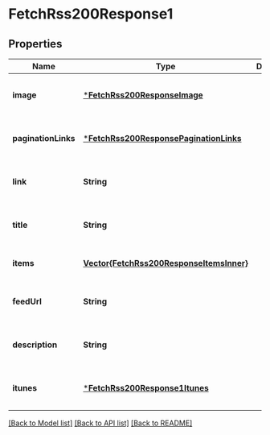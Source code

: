 # FetchRss200Response1


## Properties
Name | Type | Description | Notes
------------ | ------------- | ------------- | -------------
**image** | [***FetchRss200ResponseImage**](FetchRss200ResponseImage.md) |  | [optional] [default to nothing]
**paginationLinks** | [***FetchRss200ResponsePaginationLinks**](FetchRss200ResponsePaginationLinks.md) |  | [optional] [default to nothing]
**link** | **String** |  | [optional] [default to nothing]
**title** | **String** |  | [optional] [default to nothing]
**items** | [**Vector{FetchRss200ResponseItemsInner}**](FetchRss200ResponseItemsInner.md) |  | [default to nothing]
**feedUrl** | **String** |  | [optional] [default to nothing]
**description** | **String** |  | [optional] [default to nothing]
**itunes** | [***FetchRss200Response1Itunes**](FetchRss200Response1Itunes.md) |  | [optional] [default to nothing]


[[Back to Model list]](../README.md#models) [[Back to API list]](../README.md#api-endpoints) [[Back to README]](../README.md)



